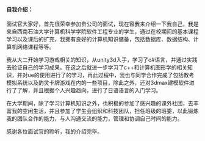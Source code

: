 #### 自我介绍：

面试官大家好，首先很荣幸参加贵公司的面试，现在容我来介绍一下我自己，我是来自西南石油大学计算机科学学院软件工程专业的学生，通过在校期间的基本课程学习以及课后的扩充，我拥有良好的计算机知识储备，包括数据库、数据结构、计算机网络课程等等。

我从大二开始学习游戏相关的知识，从unity3d入手，学习了c#语言，并通过实践去验证自己的学习成果。在这之后就进一步学习了c++和计算机图形学的相关知识，并对ue的使用进行了的学习，再此过程中，我也与同学合作完成了包括教考模拟系统以及韵灵卡牌游戏在内的一些项目，除此之外，还对3dmax建模软件进行了了解，并且根据个人兴趣趋向，进行了日语语言的入门学习。

在大学期间，除了学习计算机知识之外，也积极的参加了感兴趣的课外社团，去丰富我的空闲生活，并且参加了学生会组织和科技团队，担任班级的班委，以此锻炼我的团队合作的能力，与人沟通交流的能力，管理和协调自己时间的能力。

感谢各位面试官的聆听，我的介绍完毕。
